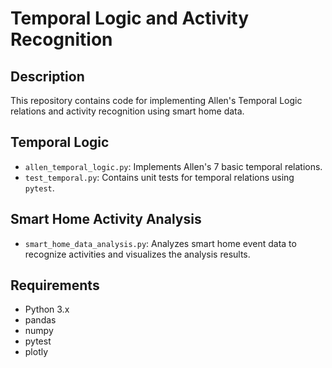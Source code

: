 # Temporal Logic and Activity Recognition

## Description
This repository contains code for implementing Allen's Temporal Logic relations and activity recognition using smart home data.

## Temporal Logic
- `allen_temporal_logic.py`: Implements Allen's 7 basic temporal relations.
- `test_temporal.py`: Contains unit tests for temporal relations using `pytest`.

## Smart Home Activity Analysis
- `smart_home_data_analysis.py`: Analyzes smart home event data to recognize activities and visualizes the analysis results.

## Requirements
- Python 3.x
- pandas
- numpy
- pytest
- plotly

